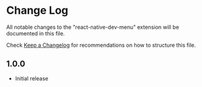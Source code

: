 # Change Log

All notable changes to the "react-native-dev-menu" extension will be documented in this file.

Check [Keep a Changelog](http://keepachangelog.com/) for recommendations on how to structure this file.

## 1.0.0

- Initial release
